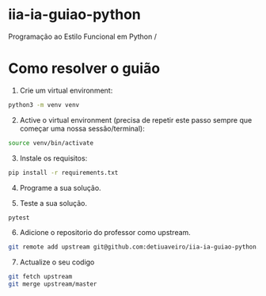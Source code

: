 # iia-ia-guiao-python
Programação ao Estilo Funcional em Python
/
# Como resolver o guião
1. Crie um virtual environment:
```bash
python3 -m venv venv
```

2. Active o virtual environment (precisa de repetir este passo sempre que começar uma nossa sessão/terminal):
```bash
source venv/bin/activate
```

3. Instale os requisitos:
```bash
pip install -r requirements.txt
```

4. Programe a sua solução.

5. Teste a sua solução.
```bash
pytest
```

6. Adicione o repositorio do professor como upstream.
```bash
git remote add upstream git@github.com:detiuaveiro/iia-ia-guiao-python.git
```

7. Actualize o seu codigo
```bash
git fetch upstream
git merge upstream/master
```


